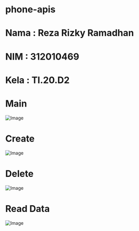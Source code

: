# phone-apis

<div align="left">
  <h1>Nama : Reza Rizky Ramadhan</h1>
  <h1>NIM  : 312010469</h1>
  <h1>Kela : TI.20.D2</h1>
</div>

<div align="left">
  <h1>Main</h1>
  <img src="main.jpeg"  alt="Image">
</div>

<div align="left">
  <h1>Create</h1>
  <img src="create.jpeg"  alt="Image">
</div>

<div align="left">
  <h1>Delete</h1>
  <img src="delete.jpeg"  alt="Image">
</div>

<div align="left">
  <h1>Read Data</h1>
  <img src="update.jpeg"  alt="Image">
</div>




